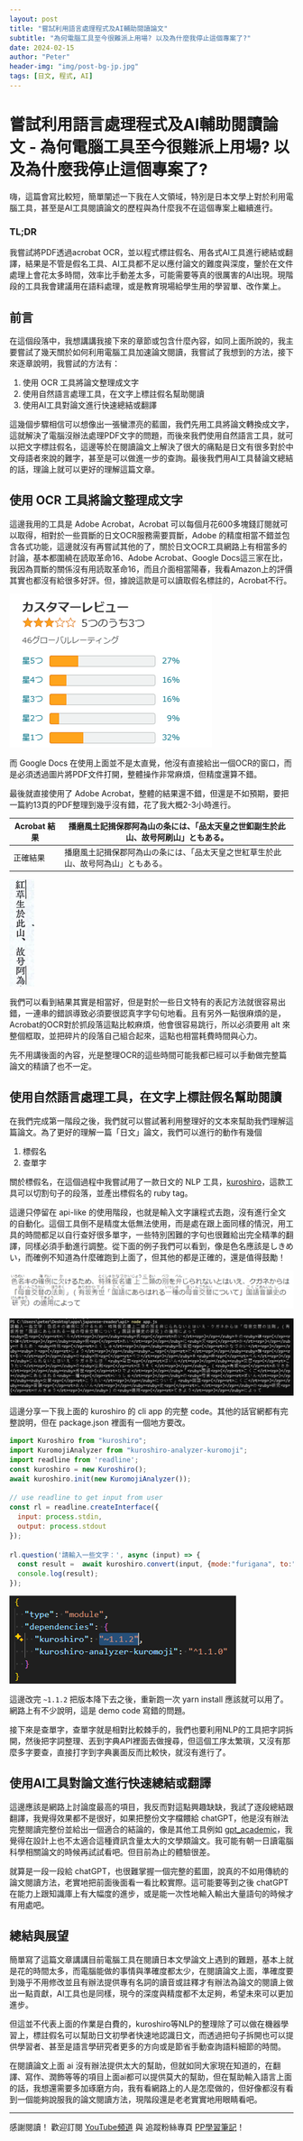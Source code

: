 ```yaml
---
layout: post
title: "嘗試利用語言處理程式及AI輔助閱讀論文"
subtitle: "為何電腦工具至今很難派上用場? 以及為什麼我停止這個專案了?"
date: 2024-02-15
author: "Peter"
header-img: "img/post-bg-jp.jpg"
tags: [日文, 程式, AI]
---
```


# 嘗試利用語言處理程式及AI輔助閱讀論文 - 為何電腦工具至今很難派上用場? 以及為什麼我停止這個專案了?

嗨，這篇會寫比較短，簡單闡述一下我在人文領域，特別是日本文學上對於利用電腦工具，甚至是AI工具閱讀論文的歷程與為什麼我不在這個專案上繼續進行。

### TL;DR

我嘗試將PDF透過acrobat OCR，並以程式標註假名、用各式AI工具進行總結或翻譯，結果是不管是假名工具、AI工具都不足以應付論文的難度與深度，鑒於在文件處理上會花太多時間，效率比手動差太多，可能需要等真的很厲害的AI出現。現階段的工具我會建議用在語料處理，或是教育現場給學生用的學習單、改作業上。

## 前言

在這個段落中，我想講講我接下來的章節或包含什麼內容，如同上面所說的，我主要嘗試了幾天關於如何利用電腦工具加速論文閱讀，我嘗試了我想到的方法，接下來逐章說明，我嘗試的方法有：

1. 使用 OCR 工具將論文整理成文字
2. 使用自然語言處理工具，在文字上標註假名幫助閱讀
3. 使用AI工具對論文進行快速總結或翻譯

這幾個步驟相信可以想像出一張蠻漂亮的藍圖，我們先用工具將論文轉換成文字，這就解決了電腦沒辦法處理PDF文字的問題，而後來我們使用自然語言工具，就可以把文字標註假名，這邊等於在閱讀論文上解決了很大的痛點是日文有很多對於中文母語者來說的難字，甚至是可以做進一步的查詢。最後我們用AI工具替論文總結的話，理論上就可以更好的理解這篇文章。

## 使用 OCR 工具將論文整理成文字

這邊我用的工具是 Adobe Acrobat，Acrobat 可以每個月花600多塊錢訂閱就可以取得，相對於一些買斷的日文OCR服務需要買斷，Adobe 的精度相當不錯並包含各式功能，這邊就沒有再嘗試其他的了，關於日文OCR工具網路上有相當多的討論，基本都圍繞在読取革命16、Adobe Acrobat、Google Docs這三家在比，我因為買斷的關係沒有用読取革命16，而且介面相當陽春，我看Amazon上的評價其實也都沒有給很多好評。但，據說這款是可以讀取假名標註的，Acrobat不行。

![読取革命16於amazon上的評價](/img/in-post/paperreading/image-20240313235528171.png)

而 Google Docs 在使用上面並不是太直覺，他沒有直接給出一個OCR的窗口，而是必須透過圖片將PDF文件打開，整體操作非常麻煩，但精度還算不錯。

最後就直接使用了 Adobe Acrobat，整體的結果還不錯，但還是不如預期，要把一篇約13頁的PDF整理到幾乎沒有錯，花了我大概2-3小時進行。

| Acrobat 結果 | 播磨風土記揖保郡阿為山の条には、「品太天皇之世釦副生於此山、故号阿刷山」ともある。 |
| ------------ | ------------------------------------------------------------ |
| 正確結果     | 播磨風土記揖保郡阿為山の条には、「品太天皇之世紅草生於此山、故号阿為山」ともある。 |

![日文旁線](/img/in-post/paperreading/image-20240314000133009.png)

我們可以看到結果其實是相當好，但是對於一些日文特有的表記方法就很容易出錯，一連串的錯誤導致必須要很認真字字句句地看。且有另外一點很麻煩的是，Acrobat的OCR對於抓段落這點比較麻煩，他會很容易跳行，所以必須要用 alt 來整個框取，並把碎片的段落自己組合起來，這點也相當耗費時間與心力。

先不用講後面的內容，光是整理OCR的這些時間可能我都已經可以手動做完整篇論文的精讀了也不一定。

## 使用自然語言處理工具，在文字上標註假名幫助閱讀

在我們完成第一階段之後，我們就可以嘗試著利用整理好的文本來幫助我們理解這篇論文。為了更好的理解一篇「日文」論文，我們可以進行的動作有幾個

1. 標假名
2. 查單字

關於標假名，在這個過程中我嘗試用了一款日文的 NLP 工具，[kuroshiro](https://github.com/hexenq/kuroshiro)，這款工具可以切割句子的段落，並產出標假名的 ruby tag。

這邊只停留在 api-like 的使用階段，也就是輸入文字讓程式去跑，沒有進行全文的自動化。這個工具倒不是精度太低無法使用，而是處在跟上面同樣的情況，用工具的時間都足以自行查好很多單字，一些特別困難的字句也很難給出完全精準的翻譯，同樣必須手動進行調整。從下面的例子我們可以看到，像是色名應該是しきめい，而確例不知道為什麼確跑到上面了，但其他的都是正確的，還是值得鼓勵！

![使用kuroshiro產出標註假名的日文，並用 typora render](/img/in-post/paperreading/image-20240314002047961.png)

![把kuroshiro弄成一個簡單的cli app](/img/in-post/paperreading/image-20240314003504477.png)

這邊分享一下我上面的 kuroshiro 的 cli app 的完整 code。其他的話官網都有完整說明，但在 package.json 裡面有一個地方要改。

```javascript
import Kuroshiro from "kuroshiro";
import KuromojiAnalyzer from "kuroshiro-analyzer-kuromoji";
import readline from 'readline';
const kuroshiro = new Kuroshiro();
await kuroshiro.init(new KuromojiAnalyzer());

// use readline to get input from user
const rl = readline.createInterface({
  input: process.stdin,
  output: process.stdout
});

rl.question('請輸入一些文字：', async (input) => {
  const result =  await kuroshiro.convert(input, {mode:"furigana", to:"hiragana"});
  console.log(result);
});
```

![image-20240314003346035](/img/in-post/paperreading/image-20240314003346035.png)

這邊改完 `~1.1.2` 把版本降下去之後，重新跑一次 yarn install 應該就可以用了。網路上有不少說明，這是 demo code 寫錯的問題。

接下來是查單字，查單字就是相對比較棘手的，我們也要利用NLP的工具把字詞拆開，然後把字詞整理、丟到字典API裡面去做搜尋，但這個工序太繁瑣，又沒有那麼多字要查，直接打字到字典裏面反而比較快，就沒有進行了。

## 使用AI工具對論文進行快速總結或翻譯

這邊應該是網路上討論度最高的項目，我反而對這點興趣缺缺，我試了逐段總結跟翻譯，我覺得效果都不是很好，如果把整份文字檔餵給 chatGPT，他是沒有辦法完整閱讀完整份並給出一個適合的結論的，像是其他工具例如 [gpt_academic](https://github.com/binary-husky/gpt_academic)，我覺得在設計上也不太適合這種資訊含量太大的文學類論文。我可能有朝一日讀電腦科學相關論文的時候再試試看吧。但目前為止的體驗很差。

就算是一段一段給 chatGPT，也很難掌握一個完整的藍圖，說真的不如用傳統的論文閱讀方法，老實地把前面後面看一看比較實際。這可能要等到之後 chatGPT 在能力上跟知識庫上有大幅度的進步，或是能一次性地輸入輸出大量語句的時候才有用處吧。

## 總結與展望

簡單寫了這篇文章講講目前電腦工具在閱讀日本文學論文上遇到的難題，基本上就是花的時間太多，而電腦能做的事情與準確度都太少，在閱讀論文上面，準確度要到幾乎不用修改並且有辦法提供專有名詞的讀音或註釋才有辦法為論文的閱讀上做出一點貢獻，AI工具也是同樣，現今的深度與精度都不太足夠，希望未來可以更加進步。

但這並不代表上面的作業是白費的，kuroshiro等NLP的整理除了可以做在機器學習上，標註假名可以幫助日文初學者快速地認識日文，而透過把句子拆開也可以提供學習者、甚至是語言學研究者更多的方向或是節省手動查詢語料細節的時間。

在閱讀論文上面 ai 沒有辦法提供太大的幫助，但就如同大家現在知道的，在翻譯、寫作、潤飾等等的項目上面ai都可以提供莫大的幫助，但在幫助輸入語言上面的話，我想還需要多加琢磨方向，我有看網路上的人是怎麼做的，但好像都沒有看到一個能夠說服我的論文閱讀方法，現階段還是老老實實地用眼睛看吧。

---

感謝閱讀！ 歡迎訂閱 [YouTube頻道](https://www.youtube.com/@petervsjim) 與 追蹤粉絲專頁 [PP學習筆記](https://www.facebook.com/pplearningnote)！